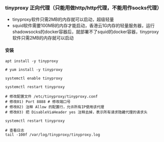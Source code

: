 ### tinyproxy 正向代理（只能用做http/http代理，不能用作socks代理）

* tinyproxy软件只需2MB的内存就可以启动，超级轻量
* squid软件需要100MB的内存才能启动，香港云1G内存的轻量服务器，运行shadowsocks的docker容器后，就部署不了squid的docker容器，tinyproxy软件只需2MB的内存就可以启动

#### 安装
```
apt install -y tinyproxy

# yum install -y tinyproxy

systemctl enable tinyproxy

systemctl restart tinyproxy

# 修改配置文件 /etc/tinyproxy/tinyproxy.conf
# 修改01) Port 8888 # 修改端口号
# 修改02) 注释 Allow 的配置行，允许所有IP使用该代理
# 修改03) 把 DisableViaHeader yes 注释去掉，表示所有请求隐藏代理的请求头

systemctl restart tinyproxy

# 查看日志
tail -100f /var/log/tinyproxy/tinyproxy.log

```